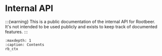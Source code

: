 # Internal API
:::{warning}
This is a public documentation of the internal API for Rootbeer.
It's not intended to be used publicly and exists to keep track of
documented features.
:::

```{toctree}
:maxdepth: 1
:caption: Contents
rb_ctx
